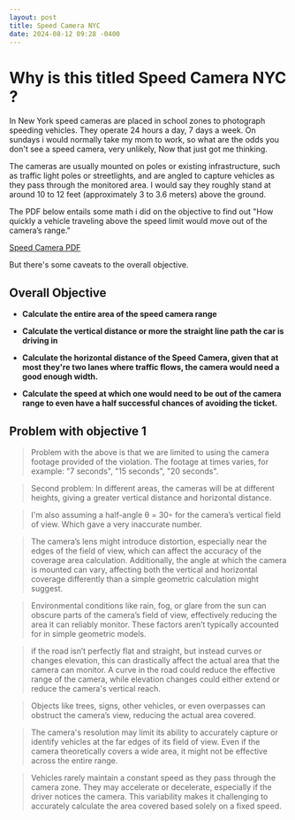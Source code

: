 ```yaml
---
layout: post
title: Speed Camera NYC
date: 2024-08-12 09:28 -0400
---
```



# Why is this titled Speed Camera NYC ?

In New York speed cameras are placed in school zones to photograph speeding vehicles. They operate 24 hours a day, 7 days a week. On sundays i would normally take my mom to work, so what are the odds you don't see a speed camera, very unlikely, Now that just got me thinking.

The cameras are usually mounted on poles or existing infrastructure, such as traffic light poles or streetlights, and are angled to capture vehicles as they pass through the monitored area. I would say they roughly stand at around 10 to 12 feet (approximately 3 to 3.6 meters) above the ground.


The PDF below entails some math i did on the objective to find out "How quickly a vehicle traveling above the speed limit would move out of the camera’s range."

[Speed Camera PDF](assets/files/Speec_Camera.pdf)

But there's some caveats to the overall objective. 

## Overall Objective

- **Calculate the entire area of the speed camera range**

- **Calculate the vertical distance or more the straight line path the car is driving in**

- **Calculate the horizontal distance of the Speed Camera, given that at most they're two lanes where traffic flows, the camera would need a good enough width.**

- **Calculate the speed at which one would need to be out of the camera range to even have a half successful chances of avoiding the ticket.**

## Problem with objective 1
  > Problem with the above is that we are limited to using the camera footage provided of the violation. The footage at times varies, for example: "7 seconds", "15 seconds", "20 seconds". 

  > Second problem: In different areas, the cameras will be at different heights, giving a greater vertical distance and horizontal distance.

  > I'm also assuming a half-angle θ = 30◦ for the camera’s vertical field of view. Which gave a very inaccurate number.

  > The camera’s lens might introduce distortion, especially near the edges of the field of view, which can affect the accuracy of the coverage area calculation. Additionally, the angle at which the camera is mounted can vary, affecting both the vertical and horizontal coverage differently than a simple geometric calculation might suggest.

  > Environmental conditions like rain, fog, or glare from the sun can obscure parts of the camera’s field of view, effectively reducing the area it can reliably monitor. These factors aren’t typically accounted for in simple geometric models.

  > if the road isn’t perfectly flat and straight, but instead curves or changes elevation, this can drastically affect the actual area that the camera can monitor. A curve in the road could reduce the effective range of the camera, while elevation changes could either extend or reduce the camera's vertical reach.

  > Objects like trees, signs, other vehicles, or even overpasses can obstruct the camera’s view, reducing the actual area covered.

  > The camera's resolution may limit its ability to accurately capture or identify vehicles at the far edges of its field of view. Even if the camera theoretically covers a wide area, it might not be effective across the entire range.

  > Vehicles rarely maintain a constant speed as they pass through the camera zone. They may accelerate or decelerate, especially if the driver notices the camera. This variability makes it challenging to accurately calculate the area covered based solely on a fixed speed.

